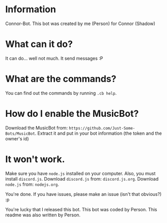 # Information
Connor-Bot. This bot was created by me (Person) for Connor (Shadow)

# What can it do?
It can do... well not much. It send messages :P

# What are the commands?
You can find out the commands by running `.cb help`.

# How do I enable the MusicBot?
Download the MusicBot from: `https://github.com/Just-Some-Bots/MusicBot`.
Extract it and put in your bot information (the token and the owner's id)

# It won't work.
Make sure you have `node.js` installed on your computer. Also, you must install `discord.js`.
Download `discord.js` from: `discord.js.org`.
Download `node.js` from: `nodejs.org`.

You're done. If you have issues, please make an issue (isn't that obvious?) :p

You're lucky that I released this bot.
This bot was coded by Person. This readme was also written by Person.
